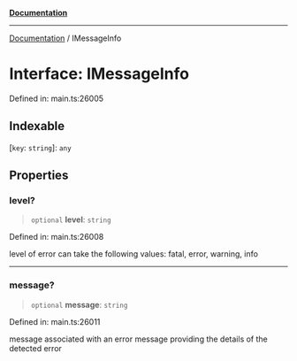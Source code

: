 [**Documentation**](../README.md)

***

[Documentation](../README.md) / IMessageInfo

# Interface: IMessageInfo

Defined in: main.ts:26005

## Indexable

\[`key`: `string`\]: `any`

## Properties

### level?

> `optional` **level**: `string`

Defined in: main.ts:26008

level of error
can take the following values: fatal, error, warning, info

***

### message?

> `optional` **message**: `string`

Defined in: main.ts:26011

message associated with an error
message providing the details of the detected error
